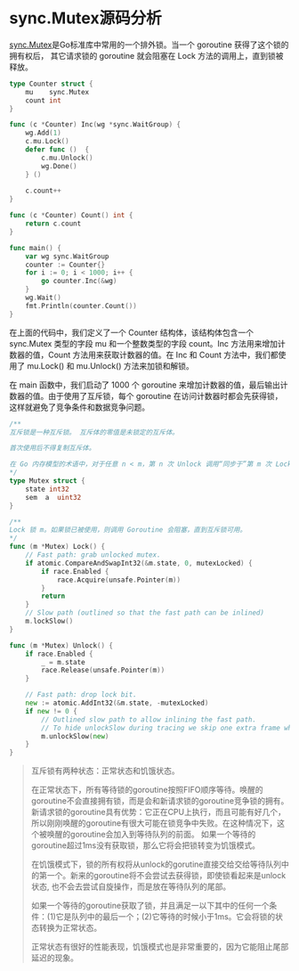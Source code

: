# sync.Mutex源码分析

[sync.Mutex](https://pkg.go.dev/sync#Mutex)是Go标准库中常用的一个排外锁。当一个 goroutine 获得了这个锁的拥有权后， 其它请求锁的 goroutine 就会阻塞在 Lock 方法的调用上，直到锁被释放。


```go
type Counter struct {
    mu    sync.Mutex
    count int
}

func (c *Counter) Inc(wg *sync.WaitGroup) {
    wg.Add(1)
    c.mu.Lock()
    defer func ()  {
        c.mu.Unlock()
        wg.Done()
    } ()
    
    c.count++
}

func (c *Counter) Count() int {
    return c.count
}

func main() {
    var wg sync.WaitGroup
    counter := Counter{}
    for i := 0; i < 1000; i++ {
        go counter.Inc(&wg)
    }
    wg.Wait()
    fmt.Println(counter.Count())
}

```

在上面的代码中，我们定义了一个 Counter 结构体，该结构体包含一个 sync.Mutex 类型的字段 mu 和一个整数类型的字段 count。Inc 方法用来增加计数器的值，Count 方法用来获取计数器的值。在 Inc 和 Count 方法中，我们都使用了 mu.Lock() 和 mu.Unlock() 方法来加锁和解锁。

在 main 函数中，我们启动了 1000 个 goroutine 来增加计数器的值，最后输出计数器的值。由于使用了互斥锁，每个 goroutine 在访问计数器时都会先获得锁，这样就避免了竞争条件和数据竞争问题。

```go
/**
互斥锁是一种互斥锁。 互斥体的零值是未锁定的互斥体。

首次使用后不得复制互斥体。

在 Go 内存模型的术语中，对于任意 n < m，第 n 次 Unlock 调用“同步于”第 m 次 Lock 调用之前。 成功调用 TryLock 相当于调用 Lock。 对 TryLock 的失败调用根本不会建立任何“同步之前”关系。
*/
type Mutex struct {
    state int32
    sem  a  uint32
}

/**
Lock 锁 m。如果锁已被使用，则调用 Goroutine 会阻塞，直到互斥锁可用。
*/
func (m *Mutex) Lock() {
    // Fast path: grab unlocked mutex.
    if atomic.CompareAndSwapInt32(&m.state, 0, mutexLocked) {
        if race.Enabled {
            race.Acquire(unsafe.Pointer(m))
        }
        return
    }
    // Slow path (outlined so that the fast path can be inlined)
    m.lockSlow()
}

func (m *Mutex) Unlock() {
    if race.Enabled {
        _ = m.state
        race.Release(unsafe.Pointer(m))
    }

    // Fast path: drop lock bit.
    new := atomic.AddInt32(&m.state, -mutexLocked)
    if new != 0 {
        // Outlined slow path to allow inlining the fast path.
        // To hide unlockSlow during tracing we skip one extra frame when tracing GoUnblock.
        m.unlockSlow(new)
    }
}
```

>互斥锁有两种状态：正常状态和饥饿状态。
>
>在正常状态下，所有等待锁的goroutine按照FIFO顺序等待。唤醒的goroutine不会直接拥有锁，而是会和新请求锁的goroutine竞争锁的拥有。新请求锁的goroutine具有优势：它正在CPU上执行，而且可能有好几个，所以刚刚唤醒的goroutine有很大可能在锁竞争中失败。在这种情况下，这个被唤醒的goroutine会加入到等待队列的前面。 如果一个等待的goroutine超过1ms没有获取锁，那么它将会把锁转变为饥饿模式。
>
>在饥饿模式下，锁的所有权将从unlock的gorutine直接交给交给等待队列中的第一个。新来的goroutine将不会尝试去获得锁，即使锁看起来是unlock状态, 也不会去尝试自旋操作，而是放在等待队列的尾部。
>
>如果一个等待的goroutine获取了锁，并且满足一以下其中的任何一个条件：(1)它是队列中的最后一个；(2)它等待的时候小于1ms。它会将锁的状态转换为正常状态。
>
>正常状态有很好的性能表现，饥饿模式也是非常重要的，因为它能阻止尾部延迟的现象。
